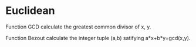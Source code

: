# Euclidean

Function GCD calculate the greatest common divisor of x, y.

Function Bezout calculate the integer tuple (a,b) satifying a\*x+b\*y=gcd(x,y).
